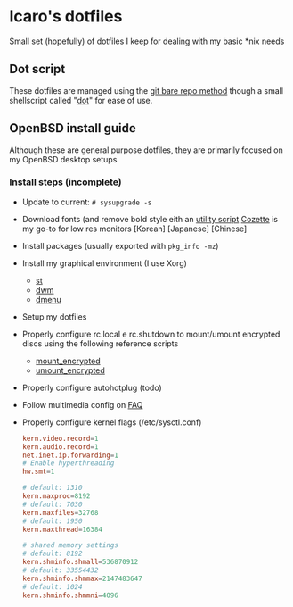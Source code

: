 # Icaro's dotfiles

Small set (hopefully) of dotfiles I keep for dealing with my basic *nix needs

## Dot script

These dotfiles are managed using the [git bare repo method](https://www.atlassian.com/git/tutorials/dotfiles) though a small shellscript called "[dot](.local/scripts/dot)" for ease of use.

## OpenBSD install guide

Although these are general purpose dotfiles, they are primarily focused on my OpenBSD desktop setups

### Install steps (incomplete)

- Update to current:
    `# sysupgrade -s`

- Download fonts (and remove bold style eith an [utility script](.local/scripts/disableboldfont.sh)
    [Cozette](https://github.com/slavfox/Cozette) is my go-to for low res monitors
    [Korean]
    [Japanese]
    [Chinese]

- Install packages (usually exported with `pkg_info -mz`)
 
- Install my graphical environment (I use Xorg)
    - [st](https://github.com/IcaroPablo/st)
    - [dwm](https://github.com/IcaroPablo/dwm)
    - [dmenu](https://github.com/IcaroPablo/dmenu)

- Setup my dotfiles

- Properly configure rc.local e rc.shutdown to mount/umount encrypted discs using the following reference scripts
    - [mount_encrypted](.local/scripts/mount_encrypted)
    - [umount_encrypted](.local/scripts/umount_encrypted)

- Properly configure autohotplug
    (todo)

- Follow multimedia config on [FAQ](https://www.openbsd.org/faq/faq13.html)

- Properly configure kernel flags (/etc/sysctl.conf)
    ```conf
    kern.video.record=1
    kern.audio.record=1
    net.inet.ip.forwarding=1
    # Enable hyperthreading
    hw.smt=1

    # default: 1310
    kern.maxproc=8192
    # default: 7030
    kern.maxfiles=32768
    # default: 1950
    kern.maxthread=16384

    # shared memory settings
    # default: 8192
    kern.shminfo.shmall=536870912
    # default: 33554432
    kern.shminfo.shmmax=2147483647
    # default: 1024
    kern.shminfo.shmmni=4096
    ```
